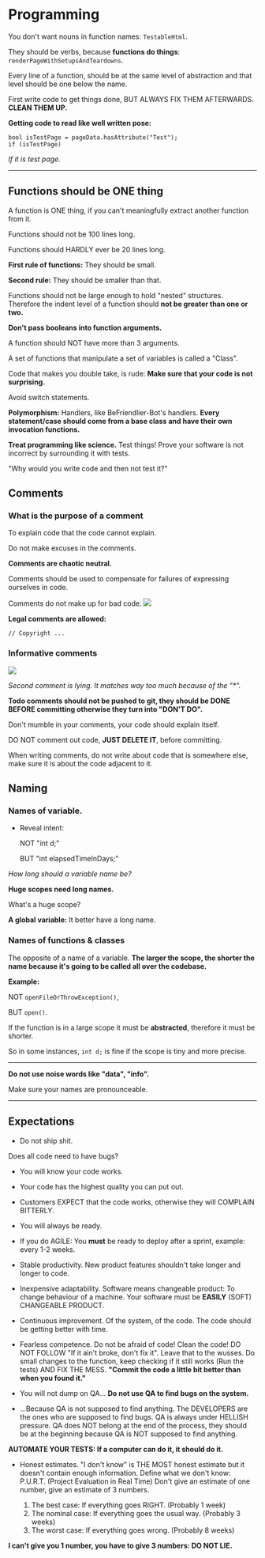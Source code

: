# Programming

You don't want nouns in function names: `TestableHtml`.

They should be verbs, because **functions do things**: `renderPageWithSetupsAndTeardowns`.

Every line of a function, should be at the same level of abstraction and that level should be one below the name.

First write code to get things done, BUT ALWAYS FIX THEM AFTERWARDS. **CLEAN THEM UP.**

**Getting code to read like well written pose:**
```
bool isTestPage = pageData.hasAttribute("Test");
if (isTestPage)
```
*If it is test page.*

---

## Functions should be ONE thing

A function is ONE thing, if you can't meaningfully extract another function from it.

Functions should not be 100 lines long.

Functions should HARDLY ever be 20 lines long.

**First rule of functions:**
They should be small.

**Second rule:**
They should be smaller than that.

Functions should not be large enough to hold "nested" structures. Therefore the indent level of a function should **not be greater than one or two.**

**Don't pass booleans into function arguments.**

A function should NOT have more than 3 arguments.

A set of functions that manipulate a set of variables is called a "Class".

Code that makes you double take, is rude: **Make sure that your code is not surprising.**

Avoid switch statements.

**Polymorphism:** Handlers, like BeFriendlier-Bot's handlers. **Every statement/case should come from a base class and have their own invocation functions.**

**Treat programming like science.** Test things!
Prove your software is not incorrect by surrounding it with tests.

"Why would you write code and then not test it?"

## Comments

### What is the purpose of a comment

To explain code that the code cannot explain.

Do not make excuses in the comments.

**Comments are chaotic neutral.**

Comments should be used to compensate for failures of expressing ourselves in code.

Comments do not make up for bad code.
<img src="https://i.imgur.com/y5utY56.png">

**Legal comments are allowed:**

```
// Copyright ...
```

### Informative comments

<img src="https://i.imgur.com/lZzetej.png">

*Second comment is lying. It matches way too much because of the "\*".*

**Todo comments should not be pushed to git, they should be DONE BEFORE committing otherwise they turn into "DON'T DO".**

Don't mumble in your comments, your code should explain itself.

DO NOT comment out code, **JUST DELETE IT**, before committing.

When writing comments, do not write about code that is somewhere else, make sure it is about the code adjacent to it.

## Naming

### Names of variable.

* Reveal intent:

  NOT "int d;"

  BUT "int elapsedTimeInDays;"

*How long should a variable name be?*

**Huge scopes need long names.**

What's a huge scope?

**A global variable:**
It better have a long name.

### Names of functions & classes

The opposite of a name of a variable. **The larger the scope, the shorter the name because it's going to be called all over the codebase.**

**Example:**

NOT `openFileOrThrowException()`,

BUT `open()`.

If the function is in a large scope it must be **abstracted**, therefore it must be shorter.

So in some instances, `int d;` is fine if the scope is tiny and more precise.

----

**Do not use noise words like "data", "info".**

Make sure your names are pronounceable.

---

## Expectations

* Do not ship shit.

Does all code need to have bugs?

* You will know your code works.

* Your code has the highest quality you can put out.

* Customers EXPECT that the code works, otherwise they will COMPLAIN BITTERLY.

* You will always be ready.

* If you do AGILE: You **must** be ready to deploy after a sprint, example: every 1-2 weeks.

* Stable productivity.
New product features shouldn't take longer and longer to code.

* Inexpensive adaptability.
Software means changeable product: To change behaviour of a machine. Your software must be **EASILY** (SOFT) CHANGEABLE PRODUCT.

* Continuous improvement.
Of the system, of the code. The code should be getting better with time.

* Fearless competence.
Do not be afraid of code! Clean the code!
DO NOT FOLLOW "If it ain't broke, don't fix it". Leave that to the wusses.
Do small changes to the function, keep checking if it still works (Run the tests) AND FIX THE MESS.
**"Commit the code a little bit better than when you found it."**

* You will not dump on QA...
**Do not use QA to find bugs on the system.**

* ...Because QA is not supposed to find anything.
The DEVELOPERS are the ones who are supposed to find bugs.
QA is always under HELLISH pressure. QA does NOT belong at the end of the process, they should be at the beginning because QA is NOT supposed to find anything.

**AUTOMATE YOUR TESTS: If a computer can do it, it should do it.**

* Honest estimates.
"I don't know" is THE MOST honest estimate but it doesn't contain enough information.
Define what we don't know: P.U.R.T. (Project Evaluation in Real Time) Don't give an estimate of one number, give an estimate of 3 numbers.

  1. The best case: If everything goes RIGHT. (Probably 1 week)
  2. The nominal case: If everything goes the usual way. (Probably 3 weeks)
  3. The worst case: If everything goes wrong. (Probably 8 weeks)

**I can't give you 1 number, you have to give 3 numbers: DO NOT LIE.**
